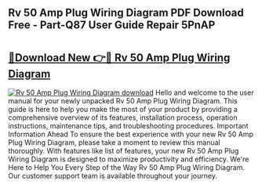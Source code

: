 ## Rv 50 Amp Plug Wiring Diagram PDF Download Free - Part-Q87 User Guide Repair 5PnAP

# <h2><a href="http://dfqhd8z.blite.top/?on=Rv+50+Amp+Plug+Wiring+Diagram">🔗Download New 👉🔴 Rv 50 Amp Plug Wiring Diagram</a></h2>

[![Rv 50 Amp Plug Wiring Diagram download](https://i.imgur.com/lujVjoI.png)](http://dfqhd8z.blite.top/?on=Rv+50+Amp+Plug+Wiring+Diagram)
Hello and welcome to the user manual for your newly unpacked Rv 50 Amp Plug Wiring Diagram. This guide is here to help you make the most of your product by providing a comprehensive overview of its features, installation process, operation instructions, maintenance tips, and troubleshooting procedures. Important Information Ahead To ensure the best experience with your new Rv 50 Amp Plug Wiring Diagram, please take a moment to review this manual thoroughly. With features like list of features, your new Rv 50 Amp Plug Wiring Diagram is designed to maximize productivity and efficiency. We're Here to Help You Every Step of the Way Rv 50 Amp Plug Wiring Diagram. Our customer support team is available throughout your journey.
